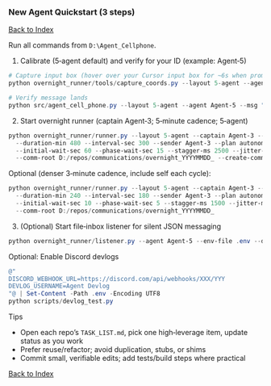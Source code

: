 ### New Agent Quickstart (3 steps)

[Back to Index](00_INDEX.md)

Run all commands from `D:\Agent_Cellphone`.

1) Calibrate (5‑agent default) and verify for your ID (example: Agent‑5)
```powershell
# Capture input box (hover over your Cursor input box for ~6s when prompted)
python overnight_runner/tools/capture_coords.py --layout 5-agent --agent Agent-5 --delay 6

# Verify message lands
python src/agent_cell_phone.py --layout 5-agent --agent Agent-5 --msg "[VERIFY] Live calibration: Agent-5" --tag verify
```

2) Start overnight runner (captain Agent‑3; 5‑minute cadence; 5‑agent)
```powershell
python overnight_runner/runner.py --layout 5-agent --captain Agent-3 --resume-agents Agent-1,Agent-2,Agent-4,Agent-5 \
  --duration-min 480 --interval-sec 300 --sender Agent-3 --plan autonomous-dev \
  --initial-wait-sec 60 --phase-wait-sec 15 --stagger-ms 2500 --jitter-ms 1000 \
  --comm-root D:/repos/communications/overnight_YYYYMMDD_ --create-comm-folders
```

Optional (denser 3‑minute cadence, include self each cycle):
```powershell
python overnight_runner/runner.py --layout 5-agent --captain Agent-3 --resume-agents Agent-1,Agent-2,Agent-3,Agent-4,Agent-5 \
  --duration-min 240 --interval-sec 180 --sender Agent-3 --plan autonomous-dev \
  --initial-wait-sec 10 --phase-wait-sec 5 --stagger-ms 1500 --jitter-ms 600 \
  --comm-root D:/repos/communications/overnight_YYYYMMDD_
```

3) (Optional) Start file‑inbox listener for silent JSON messaging
```powershell
python overnight_runner/listener.py --agent Agent-5 --env-file .env --devlog-embed --devlog-username "Agent Devlog"
```

Optional: Enable Discord devlogs
```powershell
@"
DISCORD_WEBHOOK_URL=https://discord.com/api/webhooks/XXX/YYY
DEVLOG_USERNAME=Agent Devlog
"@ | Set-Content -Path .env -Encoding UTF8
python scripts/devlog_test.py
```

Tips
- Open each repo’s `TASK_LIST.md`, pick one high‑leverage item, update status as you work
- Prefer reuse/refactor; avoid duplication, stubs, or shims
- Commit small, verifiable edits; add tests/build steps where practical



[Back to Index](00_INDEX.md)
